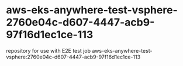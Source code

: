 # aws-eks-anywhere-test-vsphere-2760e04c-d607-4447-acb9-97f16d1ec1ce-113
repository for use with E2E test job aws-eks-anywhere-test-vsphere:2760e04c-d607-4447-acb9-97f16d1ec1ce-113
